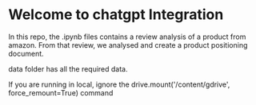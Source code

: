 # Welcome to chatgpt Integration

In this repo, the .ipynb files contains a review analysis of a product from amazon. From that review, we analysed and create a product positioning document.

data folder has all the required data. 

If you are running in local, ignore the drive.mount('/content/gdrive', force_remount=True) command
